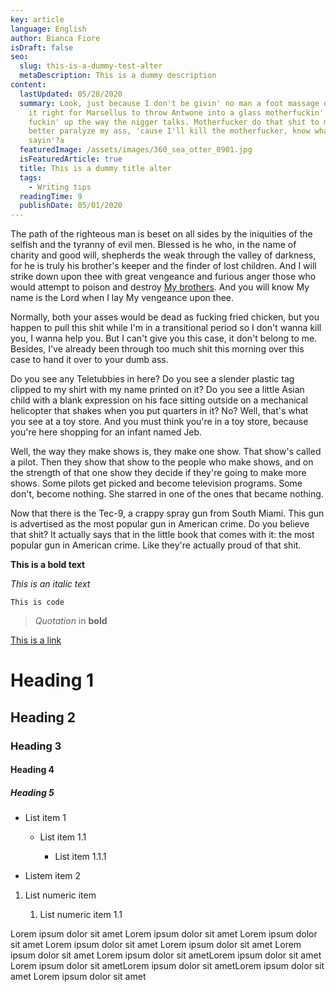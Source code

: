```yaml
---
key: article
language: English
author: Bianca Fiore
isDraft: false
seo:
  slug: this-is-a-dummy-test-alter
  metaDescription: This is a dummy description
content:
  lastUpdated: 05/28/2020
  summary: Look, just because I don't be givin' no man a foot massage don't make
    it right for Marsellus to throw Antwone into a glass motherfuckin' house,
    fuckin' up the way the nigger talks. Motherfucker do that shit to me, he
    better paralyze my ass, 'cause I'll kill the motherfucker, know what I'm
    sayin'?a
  featuredImage: /assets/images/360_sea_otter_0901.jpg
  isFeaturedArticle: true
  title: This is a dummy title alter
  tags:
    - Writing tips
  readingTime: 9
  publishDate: 05/01/2020
---
```

The path of the righteous man is beset on all sides by the iniquities of the selfish and the tyranny of evil men. Blessed is he who, in the name of charity and good will, shepherds the weak through the valley of darkness, for he is truly his brother's keeper and the finder of lost children. And I will strike down upon thee with great vengeance and furious anger those who would attempt to poison and destroy [My brothers](https://stackoverflow.com/). And you will know My name is the Lord when I lay My vengeance upon thee.

Normally, both your asses would be dead as fucking fried chicken, but you happen to pull this shit while I'm in a transitional period so I don't wanna kill you, I wanna help you. But I can't give you this case, it don't belong to me. Besides, I've already been through too much shit this morning over this case to hand it over to your dumb ass.

Do you see any Teletubbies in here? Do you see a slender plastic tag clipped to my shirt with my name printed on it? Do you see a little Asian child with a blank expression on his face sitting outside on a mechanical helicopter that shakes when you put quarters in it? No? Well, that's what you see at a toy store. And you must think you're in a toy store, because you're here shopping for an infant named Jeb.

Well, the way they make shows is, they make one show. That show's called a pilot. Then they show that show to the people who make shows, and on the strength of that one show they decide if they're going to make more shows. Some pilots get picked and become television programs. Some don't, become nothing. She starred in one of the ones that became nothing.

Now that there is the Tec-9, a crappy spray gun from South Miami. This gun is advertised as the most popular gun in American crime. Do you believe that shit? It actually says that in the little book that comes with it: the most popular gun in American crime. Like they're actually proud of that shit. 

**This is a bold text**

*This is an italic text*

`This is code`


> *Quotation* in **bold** 

[This is a link](google.com)

# Heading 1

## Heading 2

### Heading 3

#### Heading 4

##### Heading 5

* List item 1

  * List item 1.1

    * List item 1.1.1
* Listem item 2

1. List numeric item

   1. List numeric item 1.1

Lorem ipsum dolor sit amet Lorem ipsum dolor sit amet Lorem ipsum dolor sit amet Lorem ipsum dolor sit amet Lorem ipsum dolor sit amet Lorem ipsum dolor sit amet Lorem ipsum dolor sit ametLorem ipsum dolor sit amet  Lorem ipsum dolor sit ametLorem ipsum dolor sit ametLorem ipsum dolor sit amet Lorem ipsum dolor sit amet